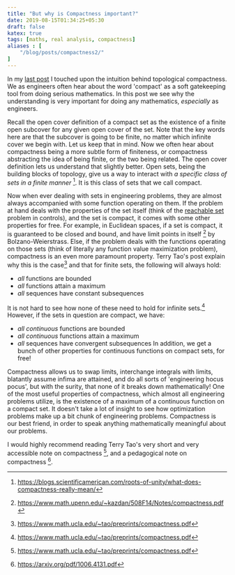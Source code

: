```yaml
---
title: "But why is Compactness important?"
date: 2019-08-15T01:34:25+05:30
draft: false
katex: true
tags: [maths, real analysis, compactness]
aliases : [
    "/blog/posts/compactness2/"
]
---
```


In my [last post](/blog/compactness) I touched upon the intuition behind topological compactness. We as engineers often hear about the word 'compact' as a soft gatekeeping tool from doing serious mathematics. In this post we see why the understanding is very important for doing any mathematics, *especially* as engineers.

Recall the open cover definition of a compact set as the existence of a finite open subcover for any given open cover of the set. Note that the key words here are that the subcover is going to be finite, no matter which infinite cover we begin with. Let us keep that in mind. Now we often hear about compactness being a more subtle form of finiteness, or compactness abstracting the idea of being finite, or the two being related. The open cover definition lets us understand that slightly better. Open sets, being the building blocks of topology, give us a way to interact with *a specific class of sets in a finite manner* [^1]. It is this class of sets that we call compact.

Now when ever dealing with sets in engineering problems, they are almost always accompanied with some function operating on them.
If the problem at hand deals with the properties of the set itself (think of the [reachable set](http://planning.cs.uiuc.edu/node731.html) problem in controls), and the set is compact, it comes with some other properties for free.
For example, in Euclidean spaces, if a set is compact, it is guaranteed to be closed and bound, and have limit points in itself [^2] by Bolzano-Weierstrass.
Else, if the problem deals with the functions operating on those sets (think of literally any function value maximization problem), compactness is an even more paramount property. 
Terry Tao's post explain why this is the case[^3] and that for finite sets, the following will always hold:
* *all* functions are bounded
* *all* functions attain a maximum
* *all* sequences have constant subsequences

It is not hard to see how none of these need to hold for infinite sets.[^3]
However, if the sets in question are compact, we have:
* *all continuous* functions are bounded
* *all continuous* functions attain a maximum
* *all* sequences have convergent subsequences
In addition, we get a bunch of other properties for continuous functions on compact sets, for free!


Compactness allows us to swap limits, interchange integrals with limits, blatantly assume infima are attained, and do all sorts of 'engineering hocus pocus', but with the surity, that none of it breaks down mathematically!
One of the most useful properties of compactness, which almost all engineering problems utilize, is the existence of a maximum of a continuous function on a compact set. 
It doesn't take a lot of insight to see how optimization problems make up a bit chunk of engineering problems.
Compactness is our best friend, in order to speak anything mathematically meaningful about our problems.

I would highly recommend reading Terry Tao's very short and very accessible note on compactness [^3], and a pedagogical note on compactness [^4].

[^1]: https://blogs.scientificamerican.com/roots-of-unity/what-does-compactness-really-mean/
[^2]: https://www.math.upenn.edu/~kazdan/508F14/Notes/compactness.pdf
[^3]: https://www.math.ucla.edu/~tao/preprints/compactness.pdf
[^4]: https://arxiv.org/pdf/1006.4131.pdf
 
